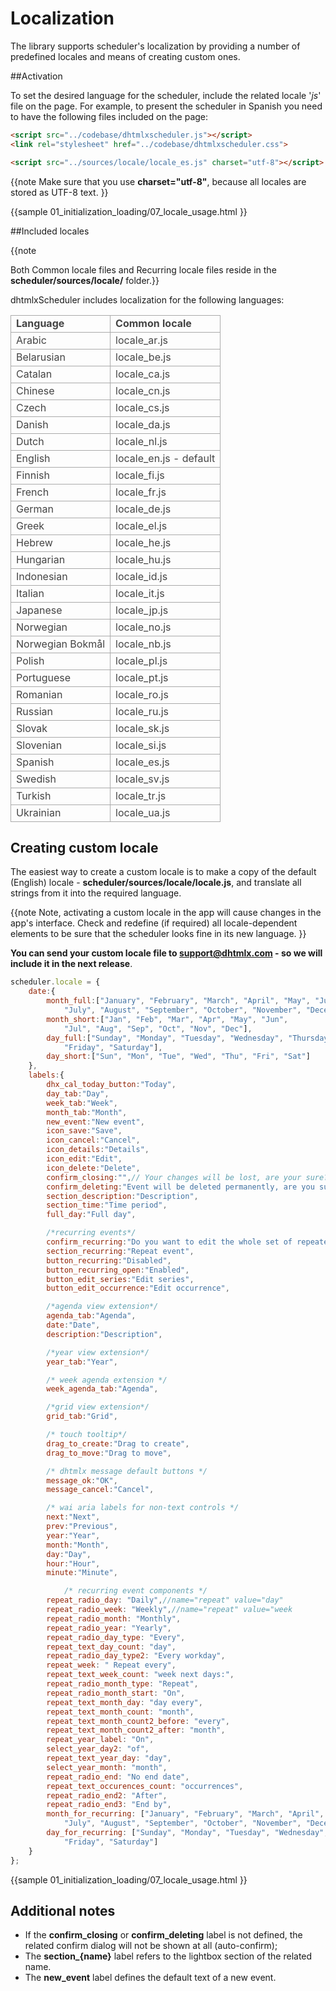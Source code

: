  Localization 
==============

The library  supports scheduler's localization  by providing a number of predefined locales and means of creating custom ones.

##Activation

To set the desired language for the scheduler, include the related locale '*js*' file on the page. For example, to present the scheduler in Spanish you need to have the following files included on the page:


~~~html
<script src="../codebase/dhtmlxscheduler.js"></script>
<link rel="stylesheet" href="../codebase/dhtmlxscheduler.css">

<script src="../sources/locale/locale_es.js" charset="utf-8"></script>
~~~

{{note
Make sure that you use **charset="utf-8"**, because all locales are stored as UTF-8 text.
}}

{{sample
	01_initialization_loading/07_locale_usage.html
}}

##Included locales 

{{note

Both Common locale files and Recurring locale files reside in the **scheduler/sources/locale/** folder.}}


dhtmlxScheduler includes localization for the following languages:

<table style='border-collapse: collapse; color:#444444' >
<tr><td markdown='1' style='font-weight:bold; border:1px solid #AAA;'>
 Language      
</td><td markdown='1' style='font-weight:bold; border:1px solid #AAA;'>
 Common locale       
</td></tr>
<tr><td markdown='1' style='border:1px solid #AAA;'>
 Arabic 
</td><td markdown='1' style='border:1px solid #AAA;'>
 locale_ar.js 
</td></tr>
<tr><td markdown='1' style='border:1px solid #AAA;'>
 Belarusian 
</td><td markdown='1' style='border:1px solid #AAA;'>
 locale_be.js 
</td></tr>
<tr><td markdown='1' style='border:1px solid #AAA;'>
 Catalan 
</td><td markdown='1' style='border:1px solid #AAA;'>
 locale_ca.js 
</td></tr>
<tr><td markdown='1' style='border:1px solid #AAA;'>
 Chinese 
</td><td markdown='1' style='border:1px solid #AAA;'>
 locale_cn.js 
</td></tr>
<tr><td markdown='1' style='border:1px solid #AAA;'>
 Czech 
</td><td markdown='1' style='border:1px solid #AAA;'>
 locale_cs.js 
</td></tr>
<tr><td markdown='1' style='border:1px solid #AAA;'>
 Danish 
</td><td markdown='1' style='border:1px solid #AAA;'>
 locale_da.js 
</td></tr>
<tr><td markdown='1' style='border:1px solid #AAA;'>
 Dutch 
</td><td markdown='1' style='border:1px solid #AAA;'>
 locale_nl.js 
</td></tr>
<tr><td markdown='1' style='border:1px solid #AAA;'>
 English 
</td><td markdown='1' style='border:1px solid #AAA;'>
 locale_en.js - default
</td></tr>
<tr><td markdown='1' style='border:1px solid #AAA;'>
 Finnish 
</td><td markdown='1' style='border:1px solid #AAA;'>
 locale_fi.js 
</td></tr>
<tr><td markdown='1' style='border:1px solid #AAA;'>
 French 
</td><td markdown='1' style='border:1px solid #AAA;'>
 locale_fr.js 
</td></tr>
<tr><td markdown='1' style='border:1px solid #AAA;'>
 German 
</td><td markdown='1' style='border:1px solid #AAA;'>
 locale_de.js 
</td></tr>
<tr><td markdown='1' style='border:1px solid #AAA;'>
 Greek 
</td><td markdown='1' style='border:1px solid #AAA;'>
 locale_el.js 
</td></tr>
<tr><td markdown='1' style='border:1px solid #AAA;'>
 Hebrew 
</td><td markdown='1' style='border:1px solid #AAA;'>
 locale_he.js 
</td></tr>
<tr><td markdown='1' style='border:1px solid #AAA;'>
 Hungarian 
</td><td markdown='1' style='border:1px solid #AAA;'>
 locale_hu.js 
</td></tr>
<tr><td markdown='1' style='border:1px solid #AAA;'>
 Indonesian 
</td><td markdown='1' style='border:1px solid #AAA;'>
 locale_id.js 
</td></tr>
<tr><td markdown='1' style='border:1px solid #AAA;'>
 Italian 
</td><td markdown='1' style='border:1px solid #AAA;'>
 locale_it.js 
</td></tr>
<tr><td markdown='1' style='border:1px solid #AAA;'>
 Japanese 
</td><td markdown='1' style='border:1px solid #AAA;'>
 locale_jp.js 
</td></tr>
<tr><td markdown='1' style='border:1px solid #AAA;'>
 Norwegian 
</td><td markdown='1' style='border:1px solid #AAA;'>
 locale_no.js 
</td></tr>
<tr><td markdown='1' style='border:1px solid #AAA;'>
 Norwegian Bokmål
</td><td markdown='1' style='border:1px solid #AAA;'>
 locale_nb.js 
</td></tr>
<tr><td markdown='1' style='border:1px solid #AAA;'>
 Polish 
</td><td markdown='1' style='border:1px solid #AAA;'>
 locale_pl.js 
</td></tr>
<tr><td markdown='1' style='border:1px solid #AAA;'>
 Portuguese 
</td><td markdown='1' style='border:1px solid #AAA;'>
 locale_pt.js 
</td></tr>
<tr><td markdown='1' style='border:1px solid #AAA;'>
 Romanian 
</td><td markdown='1' style='border:1px solid #AAA;'>
 locale_ro.js 
</td></tr>
<tr><td markdown='1' style='border:1px solid #AAA;'>
 Russian 
</td><td markdown='1' style='border:1px solid #AAA;'>
 locale_ru.js 
</td></tr>
<tr><td markdown='1' style='border:1px solid #AAA;'>
 Slovak 
</td><td markdown='1' style='border:1px solid #AAA;'>
 locale_sk.js 
</td></tr>
<tr><td markdown='1' style='border:1px solid #AAA;'>
 Slovenian 
</td><td markdown='1' style='border:1px solid #AAA;'>
 locale_si.js 
</td></tr>
<tr><td markdown='1' style='border:1px solid #AAA;'>
 Spanish 
</td><td markdown='1' style='border:1px solid #AAA;'>
 locale_es.js 
</td></tr>
<tr><td markdown='1' style='border:1px solid #AAA;'>
 Swedish 
</td><td markdown='1' style='border:1px solid #AAA;'>
 locale_sv.js 
</td></tr>
<tr><td markdown='1' style='border:1px solid #AAA;'>
 Turkish 
</td><td markdown='1' style='border:1px solid #AAA;'>
 locale_tr.js 
</td></tr>
<tr><td markdown='1' style='border:1px solid #AAA;'>
 Ukrainian 
</td><td markdown='1' style='border:1px solid #AAA;'>
 locale_ua.js 
</td></tr>
</table>

## Creating custom locale 

The easiest way to create a custom locale is to make a copy of the default (English) locale  - **scheduler/sources/locale/locale.js**, and translate all strings from it into the required language. 

{{note
Note, activating a custom locale in the app will cause changes in the app's interface. Check and redefine (if required) all locale-dependent elements 
to be sure that the scheduler looks fine in its new language. 
}}

**You can send your custom locale file to support@dhtmlx.com - so we will include it in the next release**.


~~~js
scheduler.locale = {
	date:{
		month_full:["January", "February", "March", "April", "May", "June", 
        	"July", "August", "September", "October", "November", "December"],
		month_short:["Jan", "Feb", "Mar", "Apr", "May", "Jun", 
        	"Jul", "Aug", "Sep", "Oct", "Nov", "Dec"],
		day_full:["Sunday", "Monday", "Tuesday", "Wednesday", "Thursday", 
        	"Friday", "Saturday"],
		day_short:["Sun", "Mon", "Tue", "Wed", "Thu", "Fri", "Sat"]
	},
	labels:{
		dhx_cal_today_button:"Today",
		day_tab:"Day",
		week_tab:"Week",
		month_tab:"Month",
		new_event:"New event",
		icon_save:"Save",
		icon_cancel:"Cancel",
		icon_details:"Details",
		icon_edit:"Edit",
		icon_delete:"Delete",
		confirm_closing:"",// Your changes will be lost, are your sure?
		confirm_deleting:"Event will be deleted permanently, are you sure?",
		section_description:"Description",
		section_time:"Time period",
		full_day:"Full day",

		/*recurring events*/
		confirm_recurring:"Do you want to edit the whole set of repeated events?",
		section_recurring:"Repeat event",
		button_recurring:"Disabled",
		button_recurring_open:"Enabled",
		button_edit_series:"Edit series",
		button_edit_occurrence:"Edit occurrence",

		/*agenda view extension*/
		agenda_tab:"Agenda",
		date:"Date",
		description:"Description",

		/*year view extension*/
		year_tab:"Year",

		/* week agenda extension */
		week_agenda_tab:"Agenda",

		/*grid view extension*/
		grid_tab:"Grid",

		/* touch tooltip*/
		drag_to_create:"Drag to create",
		drag_to_move:"Drag to move",

		/* dhtmlx message default buttons */
		message_ok:"OK",
		message_cancel:"Cancel",

		/* wai aria labels for non-text controls */
		next:"Next",
		prev:"Previous",
		year:"Year",
		month:"Month",
		day:"Day",
		hour:"Hour",
		minute:"Minute",

			/* recurring event components */
		repeat_radio_day: "Daily",//name="repeat" value="day"
		repeat_radio_week: "Weekly",//name="repeat" value="week
		repeat_radio_month: "Monthly",
		repeat_radio_year: "Yearly",
		repeat_radio_day_type: "Every",
		repeat_text_day_count: "day",
		repeat_radio_day_type2: "Every workday",
		repeat_week: " Repeat every",
		repeat_text_week_count: "week next days:",
		repeat_radio_month_type: "Repeat",
		repeat_radio_month_start: "On",
		repeat_text_month_day: "day every",
		repeat_text_month_count: "month",
		repeat_text_month_count2_before: "every",
		repeat_text_month_count2_after: "month",
		repeat_year_label: "On",
		select_year_day2: "of",
		repeat_text_year_day: "day",
		select_year_month: "month",
		repeat_radio_end: "No end date",
		repeat_text_occurences_count: "occurrences",
		repeat_radio_end2: "After",
		repeat_radio_end3: "End by",
		month_for_recurring: ["January", "February", "March", "April", "May", "June", 
			"July", "August", "September", "October", "November", "December"],
		day_for_recurring: ["Sunday", "Monday", "Tuesday", "Wednesday", "Thursday",
			"Friday", "Saturday"]
	}
};
~~~

{{sample
	01_initialization_loading/07_locale_usage.html
}}

## Additional notes 

- If the **confirm_closing** or **confirm_deleting** label is not defined, the related confirm dialog will not be shown at all (auto-confirm); 
- The **section_{name}** label refers to the lightbox section of the related name.
- The **new_event** label defines the default text of a new event.

